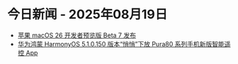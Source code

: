 # 今日新闻 - 2025年08月19日
- [苹果 macOS 26 开发者预览版 Beta 7 发布](https://www.ithome.com/0/876/319.htm)
- [华为鸿蒙 HarmonyOS 5.1.0.150 版本“悄悄”下放 Pura80 系列手机新版智能遥控 App](https://www.ithome.com/0/876/317.htm)
